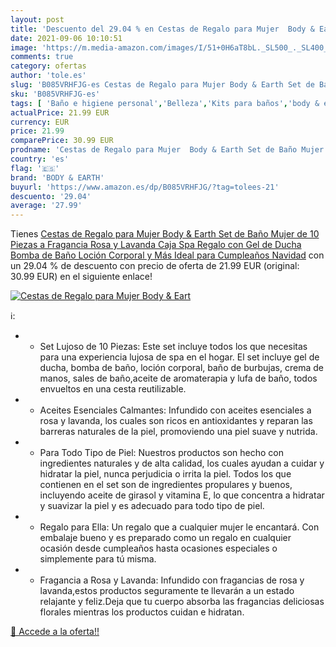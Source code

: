 ```yaml
---
layout: post
title: 'Descuento del 29.04 % en Cestas de Regalo para Mujer  Body & Eart'
date: 2021-09-06 10:10:51
image: 'https://m.media-amazon.com/images/I/51+0H6aT8bL._SL500_._SL400_.jpg'
comments: true
category: ofertas
author: 'tole.es'
slug: 'B085VRHFJG-es Cestas de Regalo para Mujer Body & Earth Set de Baño Mujer...'
sku: 'B085VRHFJG-es'
tags: [ 'Baño e higiene personal','Belleza','Kits para baños','body & earth','navidad', ]
actualPrice: 21.99 EUR
currency: EUR
price: 21.99
comparePrice: 30.99 EUR
prodname: 'Cestas de Regalo para Mujer  Body & Earth Set de Baño Mujer de 10 Piezas a Fragancia Rosa y Lavanda Caja Spa Regalo con Gel de Ducha  Bomba de Baño  Loción Corporal y Más Ideal para Cumpleaños Navidad'
country: 'es'
flag: '🇪🇸'
brand: 'BODY & EARTH'
buyurl: 'https://www.amazon.es/dp/B085VRHFJG/?tag=tolees-21'
descuento: '29.04'
average: '27.99'
---
```


Tienes [Cestas de Regalo para Mujer  Body & Earth Set de Baño Mujer de 10 Piezas a Fragancia Rosa y Lavanda Caja Spa Regalo con Gel de Ducha  Bomba de Baño  Loción Corporal y Más Ideal para Cumpleaños Navidad](https://www.amazon.es/dp/B085VRHFJG/?tag=tolees-21) con un 29.04 % de descuento con precio de oferta de 21.99 EUR (original: 30.99 EUR) en el siguiente enlace!

[![Cestas de Regalo para Mujer  Body & Eart](https://m.media-amazon.com/images/I/51+0H6aT8bL._SL500_._SL400_.jpg)](https://www.amazon.es/dp/B085VRHFJG/?tag=tolees-21)

ℹ️:

- * Set Lujoso de 10 Piezas: Este set incluye todos los que necesitas para una experiencia lujosa de spa en el hogar. El set incluye gel de ducha, bomba de baño, loción corporal, baño de burbujas, crema de manos, sales de baño,aceite de aromaterapia y lufa de baño, todos envueltos en una cesta reutilizable.
- * Aceites Esenciales Calmantes: Infundido con aceites esenciales a rosa y lavanda, los cuales son ricos en antioxidantes y reparan las barreras naturales de la piel, promoviendo una piel suave y nutrida.
- * Para Todo Tipo de Piel: Nuestros productos son hecho con ingredientes naturales y de alta calidad, los cuales ayudan a cuidar y hidratar la piel, nunca perjudicia o irrita la piel. Todos los que contienen en el set son de ingredientes propulares y buenos, incluyendo aceite de girasol y vitamina E, lo que concentra a hidratar y suavizar la piel y es adecuado para todo tipo de piel.
- * Regalo para Ella: Un regalo que a cualquier mujer le encantará. Con embalaje bueno y es preparado como un regalo en cualquier ocasión desde cumpleaños hasta ocasiones especiales o simplemente para tú misma.
- * Fragancia a Rosa y Lavanda: Infundido con fragancias de rosa y lavanda,estos productos seguramente te llevarán a un estado relajante y feliz.Deja que tu cuerpo absorba las fragancias deliciosas florales mientras los productos cuidan e hidratan.

[🛒 Accede a la oferta!!](https://www.amazon.es/dp/B085VRHFJG/?tag=tolees-21)
